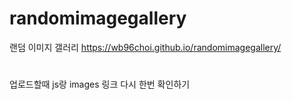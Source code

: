 # randomimagegallery
랜덤 이미지 갤러리
https://wb96choi.github.io/randomimagegallery/
# 


업로드할때 js랑 images 링크 다시 한번 확인하기
